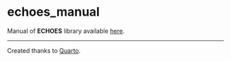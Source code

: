 # echoes_manual

Manual of **ECHOES** library available [here](https://jfbarthelemy.github.io/echoes_manual).

----------------
Created thanks to [Quarto](https://quarto.org/).
